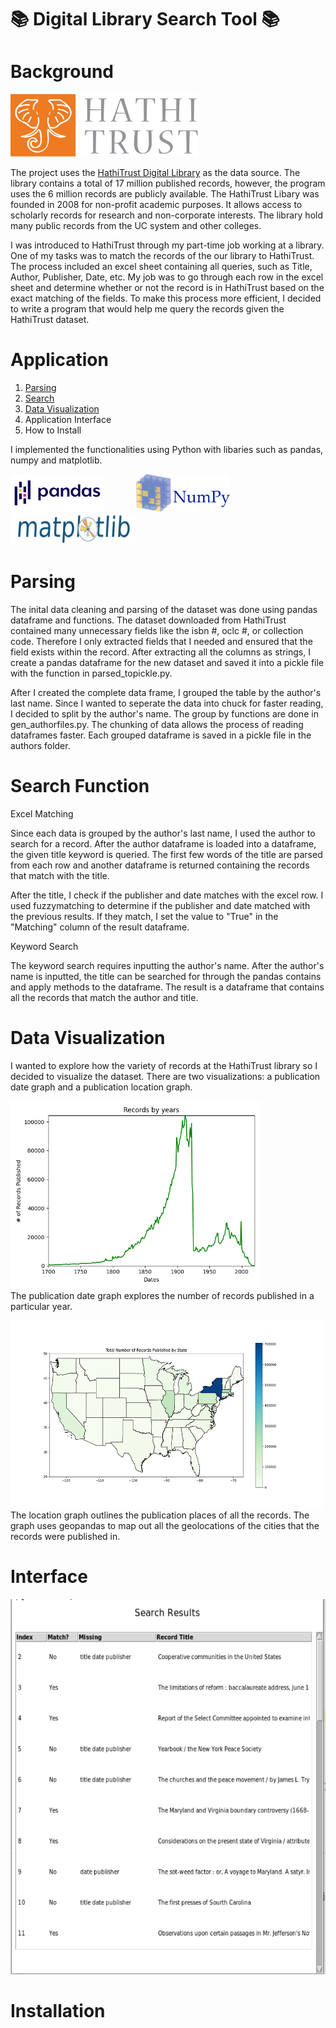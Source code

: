 # :books: Digital Library Search Tool :books:

# Background

<img src="./img/hathilogo.png" width="300" height="100"/><br>

The project uses the [HathiTrust Digital Library](https://www.hathitrust.org/) as the data source. The library contains a total of 17 million published records, however, the program uses the 6 million records are publicly available. The HathiTrust Libary was founded in 2008 for non-profit academic purposes. It allows access to scholarly records for research and non-corporate interests. The library hold many public records from the UC system and other colleges.

I was introduced to HathiTrust through my part-time job working at a library. One of my tasks was to match the records of the our library to HathiTrust. The process included an excel sheet containing all queries, such as Title, Author, Publisher, Date, etc. My job was to go through each row in the excel sheet and determine whether or not the record is in HathiTrust based on the exact matching of the fields. To make this process more efficient, I decided to write a program that would help me query the records given the HathiTrust dataset.

# Application

1. [Parsing](#parsing)
2. [Search](#search)
3. [Data Visualization](#visual)
4. Application Interface
5. How to Install

I implemented the functionalities using Python with libaries such as pandas, numpy and matplotlib. 

<img src="./img/pandaslogo.png" width="150" height="60"/>
            <img src="./img/numpylogo.png" width="150" height="60"/>
            <img src="./img/matplotlogo.png" width="200" height="50"/>


<a id="parsing"></a>
# Parsing 

The inital data cleaning and parsing of the dataset was done using pandas dataframe and functions. The dataset downloaded from HathiTrust contained many unnecessary fields like the isbn #, oclc #, or collection code. Therefore I only extracted fields that I needed and ensured that the field exists within the record. After extracting all the columns as strings, I create a pandas dataframe for the new dataset and saved it into a pickle file with the function in parsed_topickle.py. 

After I created the complete data frame, I grouped the table by the author's last name. Since I wanted to seperate the data into chuck for faster reading, I decided to split by the author's name. The group by functions are done in gen_authorfiles.py. The chunking of data allows the process of reading dataframes faster. Each grouped dataframe is saved in a pickle file in the authors folder.

<a id="search"></a>
# Search Function

Excel Matching

Since each data is grouped by the author's last name, I used the author to search for a record. After the author dataframe is loaded into a dataframe, the given title keyword is queried. The first few words of the title are parsed from each row and another dataframe is returned containing the records that match with the title. 

After the title, I check if the publisher and date matches with the excel row. I used fuzzymatching to determine if the publisher and date matched with the previous results. If they match, I set the value to "True" in the "Matching" column of the result dataframe.

Keyword Search

The keyword search requires inputting the author's name. After the author's name is inputted, the title can be searched for through the pandas contains and apply methods to the dataframe. The result is a dataframe that contains all the records that match the author and title.


<a id="visual"></a>
# Data Visualization

I wanted to explore how the variety of records at the HathiTrust library so I decided to visualize the dataset. There are two visualizations: a publication date graph and a publication location graph. 

<img src="./graph/graph_imgs/date_graph.png" width="400" height="300"/><br>
The publication date graph explores the number of records published in a particular year.

<img src="./graph/graph_imgs/place_graph.png" width="500" height="300"/><br>
The location graph outlines the publication places of all the records. The graph uses geopandas to map out all the geolocations of the cities that the records were published in.

<a name="gui"></a>
# Interface
<p align='center'>
<img src="./img/interface.png" width="550" height="600"/><br>
</p>

<a name="install"></a>
# Installation

